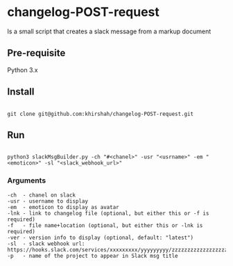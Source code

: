 # changelog-POST-request
Is a small script that creates a slack message from a markup document

## Pre-requisite
Python 3.x

## Install 
```

git clone git@github.com:khirshah/changelog-POST-request.git

```     

## Run
```

python3 slackMsgBuilder.py -ch "#<chanel>" -usr "<usrname>" -em "<emoticon>" -sl "<slack_webhook_url>"

```

### Arguments
```
-ch  - chanel on slack
-usr - username to display
-em  - emoticon to display as avatar
-lnk - link to changelog file (optional, but either this or -f is required)
-f   - file name+location (optional, but either this or -lnk is required)
-ver - version info to display (optional, default: "latest")
-sl  - slack webhook url: https://hooks.slack.com/services/xxxxxxxxx/yyyyyyyyy/zzzzzzzzzzzzzzzzzzzzzzzz
-p   - name of the project to appear in Slack msg title

```
